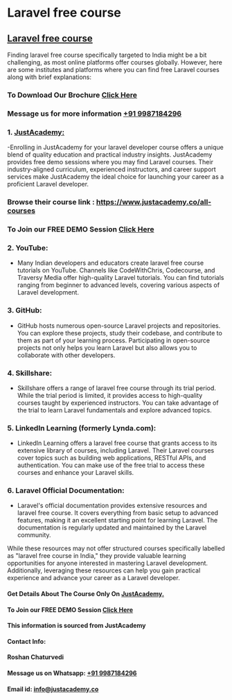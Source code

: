 # Laravel free course
## [Laravel free course](https://www.justacademy.co/course-detail/laravel-training)
Finding laravel free course specifically targeted to India might be a bit challenging, as most online platforms offer courses globally. However, here are some institutes and platforms where you can find free Laravel courses along with brief explanations:

### To Download Our Brochure [Click Here](https://www.justacademy.co/download-brochure-for-free)
### Message us for more information [+91 9987184296](https://api.whatsapp.com/send?phone=9987184296)

### 1. [JustAcademy:](https://www.justacademy.co/)
   -Enrolling in JustAcademy for your laravel developer course offers a unique blend of quality education and practical industry insights. JustAcademy provides free demo sessions where you may find Laravel courses. Their industry-aligned curriculum, experienced instructors, and career support services make JustAcademy the ideal choice for launching your career as a proficient Laravel developer.

### Browse their course link : https://www.justacademy.co/all-courses 
### To Join our FREE DEMO Session [Click Here](https://www.justacademy.co/register-for-course-demo)

### 2. YouTube:
   - Many Indian developers and educators create laravel free course tutorials on YouTube. Channels like CodeWithChris, Codecourse, and Traversy Media offer high-quality Laravel tutorials. You can find tutorials ranging from beginner to advanced levels, covering various aspects of Laravel development.

### 3. GitHub:
   - GitHub hosts numerous open-source Laravel projects and repositories. You can explore these projects, study their codebase, and contribute to them as part of your learning process. Participating in open-source projects not only helps you learn Laravel but also allows you to collaborate with other developers.

### 4. Skillshare:
   - Skillshare offers a range of laravel free course through its trial period. While the trial period is limited, it provides access to high-quality courses taught by experienced instructors. You can take advantage of the trial to learn Laravel fundamentals and explore advanced topics.

### 5. LinkedIn Learning (formerly Lynda.com):
   - LinkedIn Learning offers a laravel free course that grants access to its extensive library of courses, including Laravel. Their Laravel courses cover topics such as building web applications, RESTful APIs, and authentication. You can make use of the free trial to access these courses and enhance your Laravel skills.

### 6. Laravel Official Documentation:
   - Laravel's official documentation provides extensive resources and laravel free course. It covers everything from basic setup to advanced features, making it an excellent starting point for learning Laravel. The documentation is regularly updated and maintained by the Laravel community.

While these resources may not offer structured courses specifically labelled as "laravel free course in India," they provide valuable learning opportunities for anyone interested in mastering Laravel development. Additionally, leveraging these resources can help you gain practical experience and advance your career as a Laravel developer.

#### Get Details About The Course Only On [JustAcademy.](https://www.justacademy.co/)
#### To Join our FREE DEMO Session [Click Here](https://www.justacademy.co/register-for-course-demo)
#### This information is sourced from JustAcademy
#### Contact Info:
#### Roshan Chaturvedi
#### Message us on Whatsapp: [+91 9987184296](https://api.whatsapp.com/send?phone=9987184296)
#### Email id: info@justacademy.co
